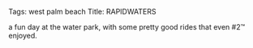 Tags: west palm beach
Title: RAPIDWATERS
  
a fun day at the water park, with some pretty good rides that even #2™ enjoyed.